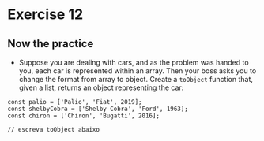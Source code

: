 # Exercise 12

## Now the practice

- Suppose you are dealing with cars, and as the problem was handed to you, each car is represented within an array. Then your boss asks you to change the format from array to object. Create a `toObject` function that, given a list, returns an object representing the car:

```
const palio = ['Palio', 'Fiat', 2019];
const shelbyCobra = ['Shelby Cobra', 'Ford', 1963];
const chiron = ['Chiron', 'Bugatti', 2016];

// escreva toObject abaixo
```